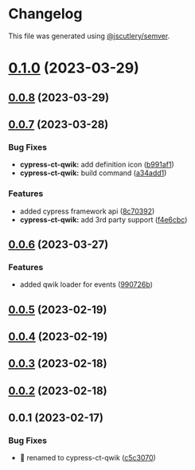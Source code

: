 # Changelog

This file was generated using [@jscutlery/semver](https://github.com/jscutlery/semver).

# [0.1.0](https://github.com/qwikifiers/cypress-qwik/compare/cypress-ct-qwik-0.0.8...cypress-ct-qwik-0.1.0) (2023-03-29)



## [0.0.8](https://github.com/qwikifiers/cypress-qwik/compare/cypress-ct-qwik-0.0.7...cypress-ct-qwik-0.0.8) (2023-03-29)



## [0.0.7](https://github.com/qwikifiers/cypress-qwik/compare/cypress-ct-qwik-0.0.6...cypress-ct-qwik-0.0.7) (2023-03-28)


### Bug Fixes

* **cypress-ct-qwik:** add definition icon ([b991af1](https://github.com/qwikifiers/cypress-qwik/commit/b991af1a52118c39fa6b37506ada8d7002e44f23))
* **cypress-ct-qwik:** build command ([a34add1](https://github.com/qwikifiers/cypress-qwik/commit/a34add1d3db1c1dad00be43377fe9a3d0eb8c5ae))


### Features

* added cypress framework api ([8c70392](https://github.com/qwikifiers/cypress-qwik/commit/8c7039258576c2567d5b41eb76a6c75384166c96))
* **cypress-ct-qwik:** add 3rd party support ([f4e6cbc](https://github.com/qwikifiers/cypress-qwik/commit/f4e6cbc45c28fb03e3e093c5640c906ff3194872))



## [0.0.6](https://github.com/qwikifiers/cypress-qwik/compare/cypress-ct-qwik-0.0.5...cypress-ct-qwik-0.0.6) (2023-03-27)


### Features

* added qwik loader for events ([990726b](https://github.com/qwikifiers/cypress-qwik/commit/990726ba213660c1f09a85c548f4996377d1a717))



## [0.0.5](https://github.com/qwikifiers/cypress-qwik/compare/cypress-ct-qwik-0.0.4...cypress-ct-qwik-0.0.5) (2023-02-19)



## [0.0.4](https://github.com/qwikifiers/cypress-qwik/compare/cypress-ct-qwik-0.0.3...cypress-ct-qwik-0.0.4) (2023-02-19)



## [0.0.3](https://github.com/qwikifiers/cypress-qwik/compare/cypress-ct-qwik-0.0.2...cypress-ct-qwik-0.0.3) (2023-02-18)



## [0.0.2](https://github.com/qwikifiers/cypress-qwik/compare/cypress-ct-qwik-0.0.1...cypress-ct-qwik-0.0.2) (2023-02-18)



## 0.0.1 (2023-02-17)


### Bug Fixes

* :rocket: renamed to cypress-ct-qwik ([c5c3070](https://github.com/qwikifiers/cypress-qwik/commit/c5c307067317a373bda5546f080e683402f55829))
